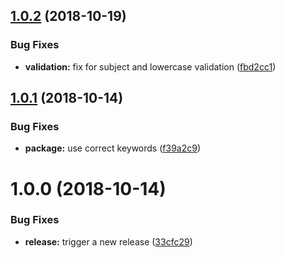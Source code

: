 ## [1.0.2](https://github.com/EndemolShineGroup/cz-github/compare/v1.0.1...v1.0.2) (2018-10-19)


### Bug Fixes

* **validation:** fix for subject and lowercase validation ([fbd2cc1](https://github.com/EndemolShineGroup/cz-github/commit/fbd2cc1))

## [1.0.1](https://github.com/EndemolShineGroup/cz-github/compare/v1.0.0...v1.0.1) (2018-10-14)


### Bug Fixes

* **package:** use correct keywords ([f39a2c9](https://github.com/EndemolShineGroup/cz-github/commit/f39a2c9))

# 1.0.0 (2018-10-14)


### Bug Fixes

* **release:** trigger a new release ([33cfc29](https://github.com/EndemolShineGroup/cz-github/commit/33cfc29))
